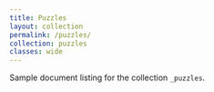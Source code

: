 ```yaml
---
title: Puzzles
layout: collection
permalink: /puzzles/
collection: puzzles
classes: wide
---
```


Sample document listing for the collection `_puzzles`.

